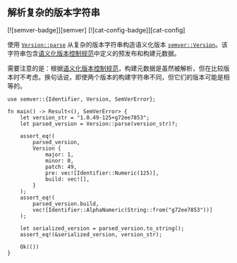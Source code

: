 ## 解析复杂的版本字符串

<!--
> [development_tools/versioning/semver-complex.md](https://github.com/rust-lang-nursery/rust-cookbook/blob/master/src/development_tools/versioning/semver-complex.md)
> <br />
> commit b61c8e588ad8445de36cd5f28e99232b5f858a41 - 2020.06.01
-->

[![semver-badge]][semver] [![cat-config-badge]][cat-config]

使用 [`Version::parse`] 从复杂的版本字符串构造语义化版本 [`semver::Version`]。该字符串包含[语义化版本控制规范][Semantic Versioning Specification]中定义的预发布和构建元数据。

需要注意的是：根据[语义化版本控制规范][Semantic Versioning Specification]，构建元数据是虽然被解析，但在比较版本时不考虑。换句话说，即使两个版本的构建字符串不同，但它们的版本可能是相等的。

```rust,edition2018
use semver::{Identifier, Version, SemVerError};

fn main() -> Result<(), SemVerError> {
    let version_str = "1.0.49-125+g72ee7853";
    let parsed_version = Version::parse(version_str)?;

    assert_eq!(
        parsed_version,
        Version {
            major: 1,
            minor: 0,
            patch: 49,
            pre: vec![Identifier::Numeric(125)],
            build: vec![],
        }
    );
    assert_eq!(
        parsed_version.build,
        vec![Identifier::AlphaNumeric(String::from("g72ee7853"))]
    );

    let serialized_version = parsed_version.to_string();
    assert_eq!(&serialized_version, version_str);

    Ok(())
}
```

[`semver::Version`]: https://docs.rs/semver/*/semver/struct.Version.html
[`Version::parse`]: https://docs.rs/semver/*/semver/struct.Version.html#method.parse

[Semantic Versioning Specification]: http://semver.org/
